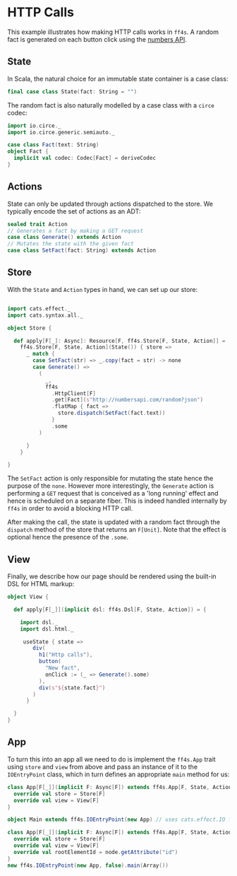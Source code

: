# HTTP Calls

This example illustrates how making HTTP calls works in `ff4s`. A random fact is generated
on each button click using the [numbers API](http://numbersapi.com/#42).

## State

In Scala, the natural choice for an immutable state container is a case class:

```scala mdoc:js:shared
final case class State(fact: String = "")
```

The random fact is also naturally modelled by a case class with a `circe` codec:

```scala mdoc:js:shared
import io.circe._
import io.circe.generic.semiauto._

case class Fact(text: String)
object Fact {
  implicit val codec: Codec[Fact] = deriveCodec
}

```

## Actions

State can only be updated through actions dispatched to the store.
We typically encode the set of actions as an ADT:

```scala mdoc:js:shared
sealed trait Action
// Generates a fact by making a GET request
case class Generate() extends Action
// Mutates the state with the given fact
case class SetFact(fact: String) extends Action
```

## Store

With the `State` and `Action` types in hand, we can set up our store:

```scala mdoc:js:shared

import cats.effect._
import cats.syntax.all._

object Store {

  def apply[F[_]: Async]: Resource[F, ff4s.Store[F, State, Action]] =
    ff4s.Store[F, State, Action](State()) { store =>
      _ match {
        case SetFact(str) => _.copy(fact = str) -> none
        case Generate() =>
          (
            _,
            ff4s
              .HttpClient[F]
              .get[Fact](s"http://numbersapi.com/random?json")
              .flatMap { fact =>
                store.dispatch(SetFact(fact.text))
              }
              .some
          )

      }
    }

}
```

The `SetFact` action is only responsible for mutating the state hence the purpose of the `none`. However more interestingly,
the `Generate` action is performing a `GET` request that is conceived as a 'long running' effect and hence is scheduled on a separate fiber.
This is indeed handled internally by `ff4s` in order to avoid a blocking HTTP call.

After making the call, the state is updated
with a random fact through the `dispatch` method of the store that returns an `F[Unit]`. Note that the effect is optional hence the presence of the `.some`.

## View

Finally, we describe how our page should be rendered using the built-in DSL
for HTML markup:

```scala mdoc:js:shared
object View {

  def apply[F[_]](implicit dsl: ff4s.Dsl[F, State, Action]) = {

    import dsl._
    import dsl.html._

     useState { state =>
        div(
          h1("Http calls"),
          button(
            "New fact",
            onClick := (_ => Generate().some)
          ),
          div(s"${state.fact}")
        )
      }

  }
}
```

## App

To turn this into an app all we need to do is implement the `ff4s.App`
trait using `store` and `view` from above and pass an
instance of it to the `IOEntryPoint` class, which in turn defines an
appropriate `main` method for us:

```scala mdoc:js:compile-only
class App[F[_]](implicit F: Async[F]) extends ff4s.App[F, State, Action] {
  override val store = Store[F]
  override val view = View[F]
}

object Main extends ff4s.IOEntryPoint(new App) // uses cats.effect.IO for F
```

```scala mdoc:js:invisible
class App[F[_]](implicit F: Async[F]) extends ff4s.App[F, State, Action] {
  override val store = Store[F]
  override val view = View[F]
  override val rootElementId = node.getAttribute("id")
}
new ff4s.IOEntryPoint(new App, false).main(Array())
```
